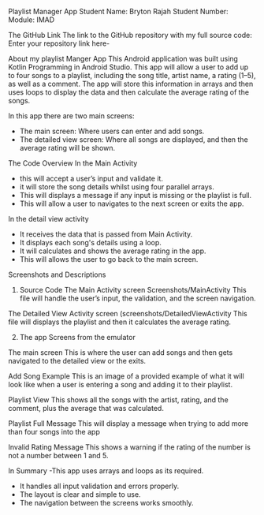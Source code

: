 Playlist Manager App
Student Name: Bryton Rajah
Student Number:
Module: IMAD 
 
The  GitHub Link
The link to the GitHub repository with my full source code: 
Enter your repository link here-
 
About my playlist  Manger App
This Android application was built using Kotlin Programming in Android Studio. This app will allow a user to add up to four songs to a playlist, including the song title, artist name, a rating (1–5), as well as a comment. The app will store this information in arrays and then uses loops to display the data and then calculate the average rating of the songs.
 
In this app there are two main screens:
- The main screen: Where users can enter and add songs.
- The detailed view screen: Where all songs are displayed, and then the average rating will be shown.
 
The Code Overview
In the Main Activity
- this will  accept a user’s input and validate it.
- it will store the song details whilst using four parallel arrays.
- This will displays a message if any input is missing or the playlist is full.
- This will allow a user to navigates to the next screen or exits the app.
 
 In the detail view activity
- It receives the data that is passed from Main Activity.
- It displays each song's details using a loop.
- It will calculates and shows the average rating in the app.
- This will allows the user to go back to the main screen.
 
 Screenshots and Descriptions
 
1. Source Code
The Main Activity screen
Screenshots/MainActivity
This file will handle the user’s input, the  validation, and the screen navigation.
 
The Detailed View Activity screen
(screenshots/DetailedViewActivity
This file will  displays the playlist and then it  calculates the average rating.
 
 2. The app Screens from the emulator
 
The main screen
This is where the user can add songs and then gets navigated to the detailed view or the exits.
 
Add Song Example
This is an image of a provided example of what it will look like when a user is entering a song and adding it to their playlist.
 
Playlist View
This shows all the songs with the artist, rating, and the comment, plus the average that was calculated.
 
Playlist Full Message
This will display a message when trying to add more than four songs into the app
 
Invalid Rating Message
This shows a warning if the rating of the number is not a number between 1 and 5.
 
In Summary
-This app uses arrays and loops as its required.
- It handles all input validation and errors properly.
- The layout is clear and simple to use.
- The navigation between the screens works smoothly.

